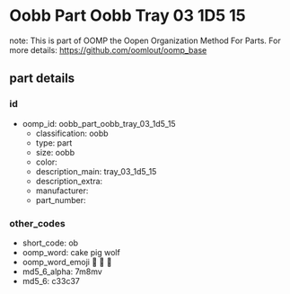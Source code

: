 # Oobb Part Oobb Tray 03 1D5 15  

note: This is part of OOMP the Oopen Organization Method For Parts. For more details: https://github.com/oomlout/oomp_base

##  part details





### id
* oomp_id: oobb_part_oobb_tray_03_1d5_15
  * classification: oobb
  * type: part
  * size: oobb
  * color: 
  * description_main: tray_03_1d5_15
  * description_extra: 
  * manufacturer: 
  * part_number: 

### other_codes
* short_code: ob
* oomp_word: cake pig wolf
* oomp_word_emoji :cake: :pig: :wolf:
* md5_6_alpha: 7m8mv
* md5_6: c33c37